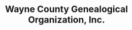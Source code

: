 ---
layout: repo
title: "Wayne County Genealogical Organization, Inc."
id: 24243
permalink: repos/24243/
---